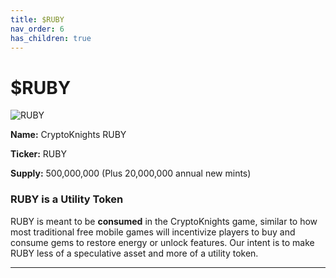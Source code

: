 ```yaml
---
title: $RUBY
nav_order: 6
has_children: true
---
```


# $RUBY

![RUBY](<../files/RUBY anime.gif>)

**Name:** CryptoKnights RUBY

**Ticker:** RUBY

**Supply:** 500,000,000 (Plus 20,000,000 annual new mints)

### RUBY is a Utility Token

RUBY is meant to be **consumed** in the CryptoKnights game, similar to how most traditional free mobile games will incentivize players to buy and consume gems to restore energy or unlock features. Our intent is to make RUBY less of a speculative asset and more of a utility token.

****
